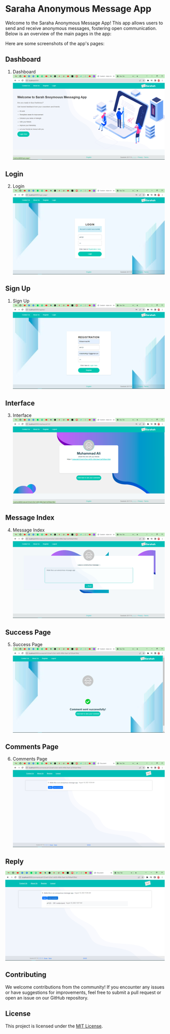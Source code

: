# Saraha Anonymous Message App

Welcome to the Saraha Anonymous Message App! This app allows users to send and receive anonymous messages, fostering open communication. Below is an overview of the main pages in the app:

Here are some screenshots of the app's pages:
## Dashboard

1. Dashboard
   ![Dashboard](static/img/Screenshot%20(1112).png)


## Login  
2. Login 
   ![Login and Sign Up](static/img/Screenshot%20(1115).png)

## Sign Up
1. Sign Up
      ![Login and Sign Up](static/img/Screenshot%20(1114).png)

## Interface

3. Interface    
   ![Interface](static/img/Screenshot%20(1116).png)


## Message Index
4. Message Index
   ![Message Index](static/img/Screenshot%20(1117).png)

## Success Page

5. Success Page
   ![Success Page](static/img/Screenshot%20(1118).png)

## Comments Page

6. Comments Page
   ![Comments Page](static/img/Screenshot%20(1119).png)

## Reply
![Comments Page](static/img/Screenshot%20(1120).png)

## Contributing

We welcome contributions from the community! If you encounter any issues or have suggestions for improvements, feel free to submit a pull request or open an issue on our GitHub repository.

## License

This project is licensed under the [MIT License](LICENSE).
